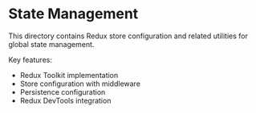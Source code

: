 # State Management

This directory contains Redux store configuration and related utilities for global state management.

Key features:
- Redux Toolkit implementation
- Store configuration with middleware
- Persistence configuration
- Redux DevTools integration
